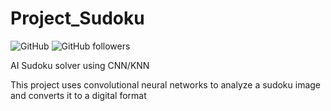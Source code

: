 # Project_Sudoku

![GitHub](https://img.shields.io/github/license/aniruddhakj/Project_Sudoku?color=ff0000&logo=Github)
![GitHub followers](https://img.shields.io/github/followers/aniruddhakj?style=social)

AI Sudoku solver using CNN/KNN

This project uses convolutional neural networks to analyze a sudoku image and converts it to a digital format

